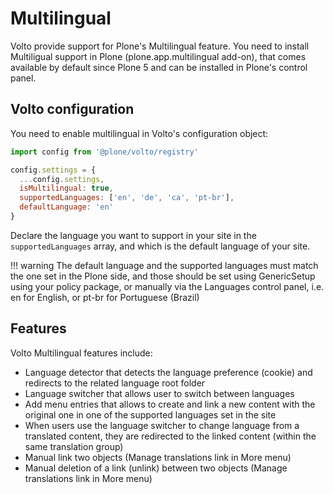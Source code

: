 # Multilingual

Volto provide support for Plone's Multilingual feature. You need to install Multiligual
support in Plone (plone.app.multilingual add-on), that comes available by default since
Plone 5 and can be installed in Plone's control panel.

## Volto configuration

You need to enable multilingual in Volto's configuration object:

```js
import config from '@plone/volto/registry'

config.settings = {
  ...config.settings,
  isMultilingual: true,
  supportedLanguages: ['en', 'de', 'ca', 'pt-br'],
  defaultLanguage: 'en'
}
```

Declare the language you want to support in your site in the `supportedLanguages` array,
and which is the default language of your site.

!!! warning
    The default language and the supported languages must match the one set in the Plone
    side, and those should be set using GenericSetup using your policy package, or
    manually via the Languages control panel, i.e. en for English, or pt-br for Portuguese (Brazil)

## Features

Volto Multilingual features include:

- Language detector that detects the language preference (cookie) and redirects to the related language root folder
- Language switcher that allows user to switch between languages
- Add menu entries that allows to create and link a new content with the original one in one of the supported languages set in the site
- When users use the language switcher to change language from a translated content, they are redirected to the linked content (within the same translation group)
- Manual link two objects (Manage translations link in More menu)
- Manual deletion of a link (unlink) between two objects (Manage translations link in More menu)
